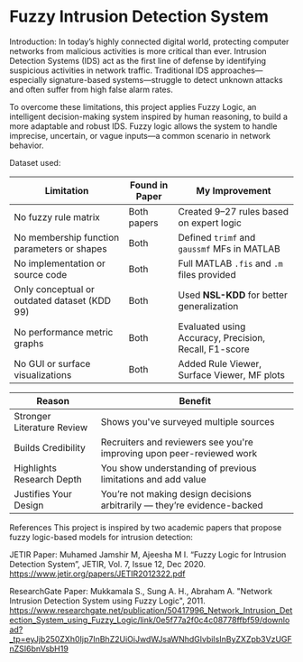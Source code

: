 # Fuzzy Intrusion Detection System

Introduction:
In today’s highly connected digital world, protecting computer networks from malicious activities is more critical than ever. Intrusion Detection Systems (IDS) act as the first line of defense by identifying suspicious activities in network traffic. Traditional IDS approaches—especially signature-based systems—struggle to detect unknown attacks and often suffer from high false alarm rates.

To overcome these limitations, this project applies Fuzzy Logic, an intelligent decision-making system inspired by human reasoning, to build a more adaptable and robust IDS. Fuzzy logic allows the system to handle imprecise, uncertain, or vague inputs—a common scenario in network behavior.

Dataset used:

| Limitation                                   | Found in Paper | My Improvement                                        |
| -------------------------------------------- | -------------- | ----------------------------------------------------- |
| No fuzzy rule matrix                         | Both papers    | Created 9–27 rules based on expert logic              |
| No membership function parameters or shapes  | Both           | Defined `trimf` and `gaussmf` MFs in MATLAB           |
| No implementation or source code             | Both           | Full MATLAB `.fis` and `.m` files provided            |
| Only conceptual or outdated dataset (KDD 99) | Both           | Used **NSL-KDD** for better generalization            |
| No performance metric graphs                 | Both           | Evaluated using Accuracy, Precision, Recall, F1-score |
| No GUI or surface visualizations             | Both           | Added Rule Viewer, Surface Viewer, MF plots           |


| Reason                       | Benefit                                                                  |
| -----------------------------| ------------------------------------------------------------------------ |
|   Stronger Literature Review | Shows you've surveyed multiple sources                                   |
|   Builds Credibility         | Recruiters and reviewers see you're improving upon peer-reviewed work    |
|   Highlights Research Depth  | You show understanding of previous limitations and add value             |
|    Justifies Your Design     | You’re not making design decisions arbitrarily — they’re evidence-backed |

References
This project is inspired by two academic papers that propose fuzzy logic-based models for intrusion detection:

JETIR Paper:
Muhamed Jamshir M, Ajeesha M I.
“Fuzzy Logic for Intrusion Detection System”, JETIR, Vol. 7, Issue 12, Dec 2020.
https://www.jetir.org/papers/JETIR2012322.pdf

ResearchGate Paper:
Mukkamala S., Sung A. H., Abraham A.
"Network Intrusion Detection System using Fuzzy Logic", 2011.
https://www.researchgate.net/publication/50417996_Network_Intrusion_Detection_System_using_Fuzzy_Logic/link/0e5f77a2f0c4c08778ffbf59/download?_tp=eyJjb250ZXh0Ijp7InBhZ2UiOiJwdWJsaWNhdGlvbiIsInByZXZpb3VzUGFnZSI6bnVsbH19
